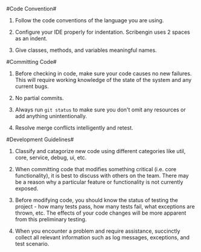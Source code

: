 #Code Convention#

1. Follow the code conventions of the language you are using.

2. Configure your IDE properly for indentation.  Scribengin uses 2 spaces as an indent.

3. Give classes, methods, and variables meaningful names.

#Committing Code#

1. Before checking in code, make sure your code causes no new failures.  This will require working knowledge of the state of the system and any current bugs.

2. No partial commits.

3. Always run ```git status``` to make sure you don't omit any resources or add anything unintentionally.

4. Resolve merge conflicts intelligently and retest.


#Development Guidelines#

1.  Classify and catagorize new code using different categories like util, core, service, debug, ui, etc.

2. When committing code that modifies something critical (i.e. core functionality), it is best to discuss with others on the team.  There may be a reason why a particular feature or functionality is not currently exposed.

3. Before modifying code, you should know the status of testing the project -  how many tests pass, how many tests fail, what exceptions are thrown, etc.  The effects of your code changes will be more apparent from this preliminary testing.

4. When you encounter a problem and require assistance, succinctly collect all relevant information such as log messages, exceptions, and test scenario. 


